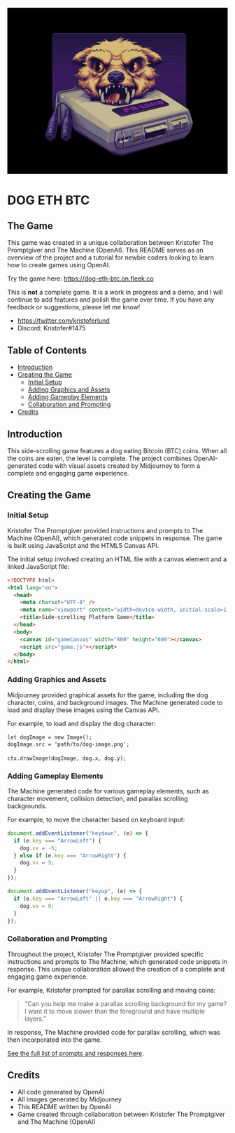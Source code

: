 ![DOG](intro.png)

# DOG ETH BTC

## The Game

This game was created in a unique collaboration between Kristofer The Promptgiver and The Machine (OpenAI). This README serves as an overview of the project and a tutorial for newbie coders looking to learn how to create games using OpenAI.

Try the game here: https://dog-eth-btc.on.fleek.co

This is **not** a complete game. It is a work in progress and a demo, and I will continue to add features and polish the game over time. If you have any feedback or suggestions, please let me know!

- https://twitter.com/kristoferlund
- Discord: Kristofer#1475

## Table of Contents

- [Introduction](#introduction)
- [Creating the Game](#creating-the-game)
  - [Initial Setup](#initial-setup)
  - [Adding Graphics and Assets](#adding-graphics-and-assets)
  - [Adding Gameplay Elements](#adding-gameplay-elements)
  - [Collaboration and Prompting](#collaboration-and-prompting)
- [Credits](#credits)

## Introduction

This side-scrolling game features a dog eating Bitcoin (BTC) coins. When all the coins are eaten, the level is complete. The project combines OpenAI-generated code with visual assets created by Midjourney to form a complete and engaging game experience.

## Creating the Game

### Initial Setup

Kristofer The Promptgiver provided instructions and prompts to The Machine (OpenAI), which generated code snippets in response. The game is built using JavaScript and the HTML5 Canvas API.

The initial setup involved creating an HTML file with a canvas element and a linked JavaScript file:

```html
<!DOCTYPE html>
<html lang="en">
  <head>
    <meta charset="UTF-8" />
    <meta name="viewport" content="width=device-width, initial-scale=1.0" />
    <title>Side-scrolling Platform Game</title>
  </head>
  <body>
    <canvas id="gameCanvas" width="800" height="600"></canvas>
    <script src="game.js"></script>
  </body>
</html>
```

### Adding Graphics and Assets

Midjourney provided graphical assets for the game, including the dog character, coins, and background images. The Machine generated code to load and display these images using the Canvas API.

For example, to load and display the dog character:

```
let dogImage = new Image();
dogImage.src = 'path/to/dog-image.png';

ctx.drawImage(dogImage, dog.x, dog.y);
```

### Adding Gameplay Elements

The Machine generated code for various gameplay elements, such as character movement, collision detection, and parallax scrolling backgrounds.

For example, to move the character based on keyboard input:

```javascript
document.addEventListener("keydown", (e) => {
  if (e.key === "ArrowLeft") {
    dog.vx = -5;
  } else if (e.key === "ArrowRight") {
    dog.vx = 5;
  }
});
```

```javascript
document.addEventListener("keyup", (e) => {
  if (e.key === "ArrowLeft" || e.key === "ArrowRight") {
    dog.vx = 0;
  }
});
```

### Collaboration and Prompting

Throughout the project, Kristofer The Promptgiver provided specific instructions and prompts to The Machine, which generated code snippets in response. This unique collaboration allowed the creation of a complete and engaging game experience.

For example, Kristofer prompted for parallax scrolling and moving coins:

> "Can you help me make a parallax scrolling background for my game? I want it to move slower than the foreground and have multiple layers."

In response, The Machine provided code for parallax scrolling, which was then incorporated into the game.

[See the full list of prompts and responses here](prompts.md).

## Credits

- All code generated by OpenAI
- All images generated by Midjourney
- This README written by OpenAI
- Game created through collaboration between Kristofer The Promptgiver and The Machine (OpenAI)
